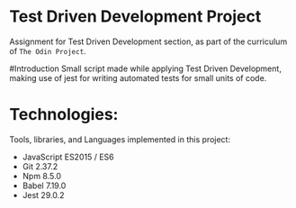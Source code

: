 # Test Driven Development Project
Assignment for Test Driven Development section, as part of the curriculum of `The Odin Project`.

#Introduction
Small script made while applying Test Driven Development, making use of jest for writing automated tests for small units of code. 

# Technologies:
Tools, libraries, and Languages implemented in this project:
- JavaScript ES2015 / ES6
- Git 2.37.2
- Npm 8.5.0
- Babel 7.19.0
- Jest 29.0.2
